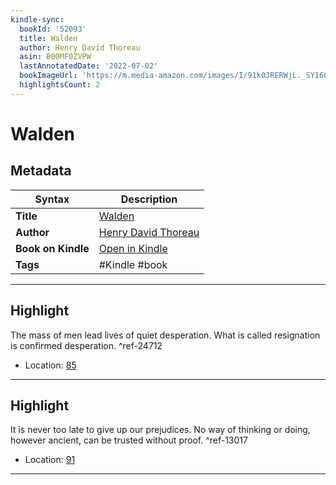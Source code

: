 ```yaml
---
kindle-sync:
  bookId: '52093'
  title: Walden
  author: Henry David Thoreau
  asin: B00MF0ZVPW
  lastAnnotatedDate: '2022-07-02'
  bookImageUrl: 'https://m.media-amazon.com/images/I/91k0JRERWjL._SY160.jpg'
  highlightsCount: 2
---
```

# Walden

## Metadata

| Syntax | Description |
| ---------- | ---------- |
| **Title** | [Walden](https://www.amazon.com/dp/B00MF0ZVPW?&linkCode=ll1&tag=jwtwkm-20&language=en_US&ref_=as_li_ss_tl) |
| **Author** | [Henry David Thoreau](https://www.amazon.com/Henry-David-Thoreau/e/B000AQ4HEO/ref=dp_byline_cont_ebooks_1) |
| **Book on Kindle** | <a href="kindle://book?action=open&asin=B00MF0ZVPW" target="_blank">Open in Kindle</a> |
| **Tags** | #Kindle #book |

---

## Highlight

The mass of men lead lives of quiet desperation. What is called resignation is confirmed desperation. ^ref-24712
- Location: [85](kindle://book?action=open&asin=B00MF0ZVPW&location=85)

---
## Highlight

It is never too late to give up our prejudices. No way of thinking or doing, however ancient, can be trusted without proof. ^ref-13017
- Location: [91](kindle://book?action=open&asin=B00MF0ZVPW&location=91)

---
